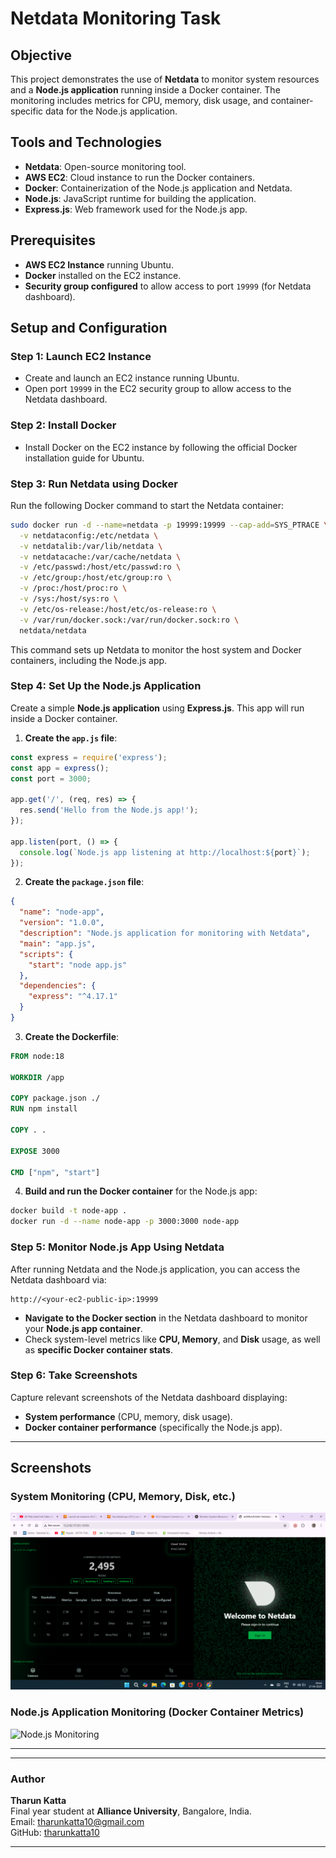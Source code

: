 # Netdata Monitoring Task

## Objective
This project demonstrates the use of **Netdata** to monitor system resources and a **Node.js application** running inside a Docker container. The monitoring includes metrics for CPU, memory, disk usage, and container-specific data for the Node.js application.

## Tools and Technologies
- **Netdata**: Open-source monitoring tool.
- **AWS EC2**: Cloud instance to run the Docker containers.
- **Docker**: Containerization of the Node.js application and Netdata.
- **Node.js**: JavaScript runtime for building the application.
- **Express.js**: Web framework used for the Node.js app.

## Prerequisites
- **AWS EC2 Instance** running Ubuntu.
- **Docker** installed on the EC2 instance.
- **Security group configured** to allow access to port `19999` (for Netdata dashboard).

## Setup and Configuration

### Step 1: Launch EC2 Instance
- Create and launch an EC2 instance running Ubuntu.
- Open port `19999` in the EC2 security group to allow access to the Netdata dashboard.

### Step 2: Install Docker
- Install Docker on the EC2 instance by following the official Docker installation guide for Ubuntu.

### Step 3: Run Netdata using Docker
Run the following Docker command to start the Netdata container:

```bash
sudo docker run -d --name=netdata -p 19999:19999 --cap-add=SYS_PTRACE \
  -v netdataconfig:/etc/netdata \
  -v netdatalib:/var/lib/netdata \
  -v netdatacache:/var/cache/netdata \
  -v /etc/passwd:/host/etc/passwd:ro \
  -v /etc/group:/host/etc/group:ro \
  -v /proc:/host/proc:ro \
  -v /sys:/host/sys:ro \
  -v /etc/os-release:/host/etc/os-release:ro \
  -v /var/run/docker.sock:/var/run/docker.sock:ro \
  netdata/netdata
```

This command sets up Netdata to monitor the host system and Docker containers, including the Node.js app.

### Step 4: Set Up the Node.js Application

Create a simple **Node.js application** using **Express.js**. This app will run inside a Docker container.

1. **Create the `app.js` file**:

```js
const express = require('express');
const app = express();
const port = 3000;

app.get('/', (req, res) => {
  res.send('Hello from the Node.js app!');
});

app.listen(port, () => {
  console.log(`Node.js app listening at http://localhost:${port}`);
});
```

2. **Create the `package.json` file**:

```json
{
  "name": "node-app",
  "version": "1.0.0",
  "description": "Node.js application for monitoring with Netdata",
  "main": "app.js",
  "scripts": {
    "start": "node app.js"
  },
  "dependencies": {
    "express": "^4.17.1"
  }
}
```

3. **Create the Dockerfile**:

```Dockerfile
FROM node:18

WORKDIR /app

COPY package.json ./
RUN npm install

COPY . .

EXPOSE 3000

CMD ["npm", "start"]
```

4. **Build and run the Docker container** for the Node.js app:

```bash
docker build -t node-app .
docker run -d --name node-app -p 3000:3000 node-app
```

### Step 5: Monitor Node.js App Using Netdata

After running Netdata and the Node.js application, you can access the Netdata dashboard via:

```
http://<your-ec2-public-ip>:19999
```

- **Navigate to the Docker section** in the Netdata dashboard to monitor your **Node.js app container**.
- Check system-level metrics like **CPU, Memory**, and **Disk** usage, as well as **specific Docker container stats**.

### Step 6: Take Screenshots
Capture relevant screenshots of the Netdata dashboard displaying:
- **System performance** (CPU, memory, disk usage).
- **Docker container performance** (specifically the Node.js app).

---

## Screenshots

### System Monitoring (CPU, Memory, Disk, etc.)
![System Monitoring](./screenshots/netdata-dashboard.png)

### Node.js Application Monitoring (Docker Container Metrics)
![Node.js Monitoring](./screenshots/netdata-nodejs-app.png)

---
---

### Author
**Tharun Katta**  
Final year student at **Alliance University**, Bangalore, India.  
Email: [tharunkatta10@gmail.com](mailto:tharunkatta10@gmail.com)  
GitHub: [tharunkatta10](https://github.com/tharunkatta10)

---
